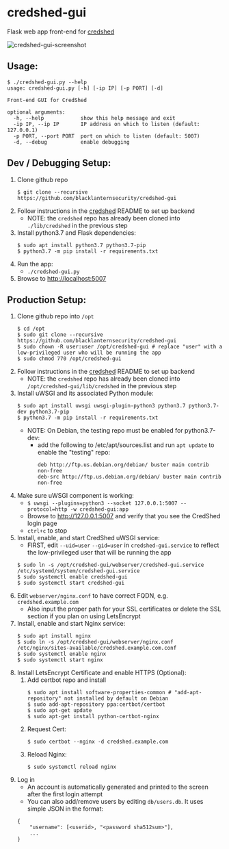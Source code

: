 # credshed-gui
Flask web app front-end for [credshed](https://github.com/blacklanternsecurity/credshed)

![credshed-gui-screenshot](https://user-images.githubusercontent.com/20261699/60762868-33d44580-a02e-11e9-8294-200c711328f5.png)


## Usage:
~~~
$ ./credshed-gui.py --help
usage: credshed-gui.py [-h] [-ip IP] [-p PORT] [-d]

Front-end GUI for CredShed

optional arguments:
  -h, --help            show this help message and exit
  -ip IP, --ip IP       IP address on which to listen (default: 127.0.0.1)
  -p PORT, --port PORT  port on which to listen (default: 5007)
  -d, --debug           enable debugging
~~~


## Dev / Debugging Setup:
1. Clone github repo
    ~~~
    $ git clone --recursive https://github.com/blacklanternsecurity/credshed-gui
    ~~~
1. Follow instructions in the [credshed](https://github.com/blacklanternsecurity/credshed) README to set up backend
    - NOTE: the `credshed` repo has already been cloned into `./lib/credshed` in the previous step
1. Install python3.7 and Flask dependencies:
    ~~~
    $ sudo apt install python3.7 python3.7-pip
    $ python3.7 -m pip install -r requirements.txt
    ~~~
1. Run the app:
    - `./credshed-gui.py`
1. Browse to [http://localhost:5007](http://localhost:5007)


## Production Setup:
1. Clone github repo into `/opt`
    ~~~
    $ cd /opt
    $ sudo git clone --recursive https://github.com/blacklanternsecurity/credshed-gui
    $ sudo chown -R user:user /opt/credshed-gui # replace "user" with a low-privileged user who will be running the app
    $ sudo chmod 770 /opt/credshed-gui
    ~~~
1. Follow instructions in the [credshed](https://github.com/blacklanternsecurity/credshed) README to set up backend
    - NOTE: the `credshed` repo has already been cloned into `/opt/credshed-gui/lib/credshed` in the previous step
1. Install uWSGI and its associated Python module:
    ~~~
    $ sudo apt install uwsgi uwsgi-plugin-python3 python3.7 python3.7-dev python3.7-pip
    $ python3.7 -m pip install -r requirements.txt
    ~~~
    - NOTE: On Debian, the testing repo must be enabled for python3.7-dev:
        - add the following to /etc/apt/sources.list and run `apt update` to enable the "testing" repo:
            ~~~
            deb http://ftp.us.debian.org/debian/ buster main contrib non-free
            deb-src http://ftp.us.debian.org/debian/ buster main contrib non-free
            ~~~
1. Make sure uWSGI component is working:
    - `$ uwsgi --plugins=python3 --socket 127.0.0.1:5007 --protocol=http -w credshed-gui:app`
    - Browse to http://127.0.0.1:5007 and verify that you see the CredShed login page
    - `ctrl+c` to stop
1. Install, enable, and start CredShed uWSGI service:
    - FIRST, edit `--uid=user` `--gid=user` in `credshed-gui.service` to reflect the low-privileged user that will be running the app
    ~~~
    $ sudo ln -s /opt/credshed-gui/webserver/credshed-gui.service /etc/systemd/system/credshed-gui.service
    $ sudo systemctl enable credshed-gui
    $ sudo systemctl start credshed-gui
    ~~~
1. Edit `webserver/nginx.conf` to have correct FQDN, e.g. `credshed.example.com`
    - Also input the proper path for your SSL certificates or delete the SSL section if you plan on using LetsEncrypt
1. Install, enable and start Nginx service:
    ~~~
    $ sudo apt install nginx
    $ sudo ln -s /opt/credshed-gui/webserver/nginx.conf /etc/nginx/sites-available/credshed.example.com.conf
    $ sudo systemctl enable nginx
    $ sudo systemctl start nginx
    ~~~
1. Install LetsEncrypt Certificate and enable HTTPS (Optional):
    1. Add certbot repo and install
        ~~~
        $ sudo apt install software-properties-common # "add-apt-repository" not installed by default on Debian
        $ sudo add-apt-repository ppa:certbot/certbot
        $ sudo apt-get update
        $ sudo apt-get install python-certbot-nginx
        ~~~
    1. Request Cert:
        ~~~
        $ sudo certbot --nginx -d credshed.example.com
        ~~~
    1. Reload Nginx:
        ~~~
        $ sudo systemctl reload nginx
        ~~~
1. Log in
    - An account is automatically generated and printed to the screen after the first login attempt
    - You can also add/remove users by editing `db/users.db`.  It uses simple JSON in the format:
    ~~~
    {
        "username": [<userid>, "<password sha512sum>"],
        ...
    }
    ~~~